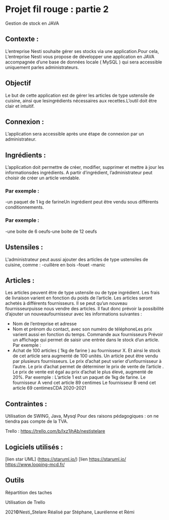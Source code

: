 # Projet fil rouge : partie 2
Gestion de stock en JAVA
## Contexte :
L’entreprise Nesti souhaite gérer ses stocks via une application.Pour cela, L’entreprise Nesti vous propose de développer une application en JAVA accompagnée d’une base de données locale ( MySQL ) qui sera accessible uniquement parles administrateurs. 
## Objectif
Le but de cette application est de gérer les articles de type ustensile de cuisine, ainsi que lesingrédients nécessaires aux recettes.L’outil doit être clair et  intuitif. 
## Connexion :
L’application sera accessible après une étape de connexion par un administrateur.
## Ingrédients :
L’application doit permettre de créer, modifier, supprimer et mettre à jour les informationsdes ingrédients.
A partir d’ingrédient, l’administrateur peut choisir de créer un article vendable.
### Par exemple :
-un paquet de 1 kg de farineUn ingrédient peut être vendu sous différents conditionnements.
### Par exemple :
-une boite de 6 oeufs-une boite de 12 oeufs
## Ustensiles :
L'administrateur peut aussi ajouter des articles de type ustensiles de cuisine, comme :
-cuillère en bois
-fouet
-manic
## Articles :
Les articles peuvent être de type ustensile ou de type ingrédient.
Les frais de livraison varient en fonction du poids de l’article.
Les articles seront achetés à différents fournisseurs. Il se peut qu’un nouveau fournisseurpuisse nous vendre des articles. 
Il faut donc prévoir la possibilité d’ajouter un nouveaufournisseur avec les informations suivantes :
- Nom de l’entreprise et adresse
- Nom et prénom du contact, avec son numéro de téléphoneLes prix varient aussi en fonction du temps.
Commande aux fournisseurs
Prévoir un affichage qui permet de saisir une entrée dans le stock d’un article.
Par exemple :
- Achat de 100 articles ( 1kg de farine ) au fournisseur X.
Et ainsi le stock de cet article sera augmenté de 100 unités.
Un article peut être vendu par plusieurs fournisseurs. 
Le prix d’achat peut varier d’unfournisseur à l’autre.
Le prix d’achat permet de déterminer le prix de vente de l’article .
Le prix de vente est égal au prix d’achat le plus élevé, augmenté de 20%.
Par exemple :
L’article 1 est un paquet de 1kg de farine.
Le fournisseur A vend cet article 89 centimes
Le fournisseur B vend cet article 69 centimesCDA 2020-2021 

## Contraintes :

Utilisation de SWING, Java, Mysql Pour des raisons pédagogiques : on ne tiendra pas compte de la TVA.

Trello : https://trello.com/b/Ixz1jhAb/nestistelare

## Logiciels utilisés :

[lien star UML] (https://staruml.io/)
  [lien  https://staruml.io/
    https://www.looping-mcd.fr/

## Outils
Répartition des taches

Utilisation de Trello


2021©Nesti_Stelare Réalisé par Stéphane, Laurélenne et Rémi
